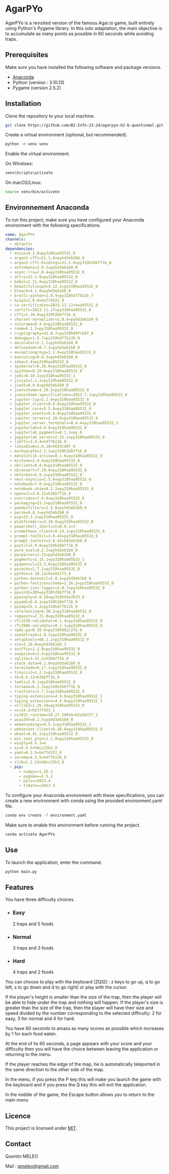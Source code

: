# AgarPYo

AgarPYo is a revisited version of the famous Agar.io game, built entirely using Python's Pygame library. In this solo adaptation, the main objective is to accumulate as many points as possible in 60 seconds while avoiding traps.

## Prerequisites

Make sure you have installed the following software and package versions.

- [Anaconda](https://www.anaconda.com/products/distribution)
- Python (version : 3.10.13)
- Pygame (version 2.5.2)

## Installation

Clone the repository to your local machine.

```bash
git clone https://github.com/B2-Info-23-24/agarpyo-b2-b-quentinmel.git
```

Create a virtual environment (optional, but recommended).

```bash
python -m venv venv
```

Enable the virtual environment.

On Windows:
```bash
venv\Scripts\activate
```

On macOS/Linux:
```bash
source venv/bin/activate
```

## Environnement Anaconda

To run this project, make sure you have configured your Anaconda environment with the following specifications.

```yaml
name: AgarPYo
channels:
  - defaults
dependencies:
  - anyio=4.2.0=py310haa95532_0
  - argon2-cffi=21.3.0=pyhd3eb1b0_0
  - argon2-cffi-bindings=21.2.0=py310h2bbff1b_0
  - asttokens=2.0.5=pyhd3eb1b0_0
  - async-lru=2.0.4=py310haa95532_0
  - attrs=23.1.0=py310haa95532_0
  - babel=2.11.0=py310haa95532_0
  - beautifulsoup4=4.12.2=py310haa95532_0
  - bleach=4.1.0=pyhd3eb1b0_0
  - brotli-python=1.0.9=py310hd77b12b_7
  - bzip2=1.0.8=he774522_0
  - ca-certificates=2023.12.12=haa95532_0
  - certifi=2023.11.17=py310haa95532_0
  - cffi=1.16.0=py310h2bbff1b_0
  - charset-normalizer=2.0.4=pyhd3eb1b0_0
  - colorama=0.4.6=py310haa95532_0
  - comm=0.1.2=py310haa95532_0
  - cryptography=41.0.7=py310h89fc84f_0
  - debugpy=1.6.7=py310hd77b12b_0
  - decorator=5.1.1=pyhd3eb1b0_0
  - defusedxml=0.7.1=pyhd3eb1b0_0
  - exceptiongroup=1.2.0=py310haa95532_0
  - executing=0.8.3=pyhd3eb1b0_0
  - idna=3.4=py310haa95532_0
  - ipykernel=6.28.0=py310haa95532_0
  - ipython=8.20.0=py310haa95532_0
  - jedi=0.18.1=py310haa95532_1
  - jinja2=3.1.2=py310haa95532_0
  - json5=0.9.6=pyhd3eb1b0_0
  - jsonschema=4.19.2=py310haa95532_0
  - jsonschema-specifications=2023.7.1=py310haa95532_0
  - jupyter-lsp=2.2.0=py310haa95532_0
  - jupyter_client=8.6.0=py310haa95532_0
  - jupyter_core=5.5.0=py310haa95532_0
  - jupyter_events=0.8.0=py310haa95532_0
  - jupyter_server=2.10.0=py310haa95532_0
  - jupyter_server_terminals=0.4.4=py310haa95532_1
  - jupyterlab=4.0.8=py310haa95532_0
  - jupyterlab_pygments=0.1.2=py_0
  - jupyterlab_server=2.25.1=py310haa95532_0
  - libffi=3.4.4=hd77b12b_0
  - libsodium=1.0.18=h62dcd97_0
  - markupsafe=2.1.3=py310h2bbff1b_0
  - matplotlib-inline=0.1.6=py310haa95532_0
  - mistune=2.0.4=py310haa95532_0
  - nbclient=0.8.0=py310haa95532_0
  - nbconvert=7.10.0=py310haa95532_0
  - nbformat=5.9.2=py310haa95532_0
  - nest-asyncio=1.5.6=py310haa95532_0
  - notebook=7.0.6=py310haa95532_0
  - notebook-shim=0.2.3=py310haa95532_0
  - openssl=3.0.12=h2bbff1b_0
  - overrides=7.4.0=py310haa95532_0
  - packaging=23.1=py310haa95532_0
  - pandocfilters=1.5.0=pyhd3eb1b0_0
  - parso=0.8.3=pyhd3eb1b0_0
  - pip=23.3.1=py310haa95532_0
  - platformdirs=3.10.0=py310haa95532_0
  - powershell_shortcut=0.0.1=3
  - prometheus_client=0.14.1=py310haa95532_0
  - prompt-toolkit=3.0.43=py310haa95532_0
  - prompt_toolkit=3.0.43=hd3eb1b0_0
  - psutil=5.9.0=py310h2bbff1b_0
  - pure_eval=0.2.2=pyhd3eb1b0_0
  - pycparser=2.21=pyhd3eb1b0_0
  - pygments=2.15.1=py310haa95532_1
  - pyopenssl=23.2.0=py310haa95532_0
  - pysocks=1.7.1=py310haa95532_0
  - python=3.10.13=he1021f5_0
  - python-dateutil=2.8.2=pyhd3eb1b0_0
  - python-fastjsonschema=2.16.2=py310haa95532_0
  - python-json-logger=2.0.7=py310haa95532_0
  - pywin32=305=py310h2bbff1b_0
  - pywinpty=2.0.10=py310h5da7b33_0
  - pyyaml=6.0.1=py310h2bbff1b_0
  - pyzmq=25.1.2=py310hd77b12b_0
  - referencing=0.30.2=py310haa95532_0
  - requests=2.31.0=py310haa95532_0
  - rfc3339-validator=0.1.4=py310haa95532_0
  - rfc3986-validator=0.1.1=py310haa95532_0
  - rpds-py=0.10.6=py310h062c2fa_0
  - send2trash=1.8.2=py310haa95532_0
  - setuptools=68.2.2=py310haa95532_0
  - six=1.16.0=pyhd3eb1b0_1
  - sniffio=1.3.0=py310haa95532_0
  - soupsieve=2.5=py310haa95532_0
  - sqlite=3.41.2=h2bbff1b_0
  - stack_data=0.2.0=pyhd3eb1b0_0
  - terminado=0.17.1=py310haa95532_0
  - tinycss2=1.2.1=py310haa95532_0
  - tk=8.6.12=h2bbff1b_0
  - tomli=2.0.1=py310haa95532_0
  - tornado=6.3.3=py310h2bbff1b_0
  - traitlets=5.7.1=py310haa95532_0
  - typing-extensions=4.9.0=py310haa95532_1
  - typing_extensions=4.9.0=py310haa95532_1
  - urllib3=1.26.18=py310haa95532_0
  - vc=14.2=h21ff451_1
  - vs2015_runtime=14.27.29016=h5e58377_2
  - wcwidth=0.2.5=pyhd3eb1b0_0
  - webencodings=0.5.1=py310haa95532_1
  - websocket-client=0.58.0=py310haa95532_4
  - wheel=0.41.2=py310haa95532_0
  - win_inet_pton=1.1.0=py310haa95532_0
  - winpty=0.4.3=4
  - xz=5.4.5=h8cc25b3_0
  - yaml=0.2.5=he774522_0
  - zeromq=4.3.5=hd77b12b_0
  - zlib=1.2.13=h8cc25b3_0
  - pip:
      - numpy==1.26.3
      - pygame==2.5.2
      - pytz==2023.4
      - tzdata==2023.4
```

To configure your Anaconda environment with these specifications, you can create a new environment with conda using the provided environment.yaml file.

```bash
conda env create -f environment.yaml
```

Make sure to enable this environment before running the project.
```bash
conda activate AgarPYo
```

## Use

To launch the application, enter the command.

```bash
python main.py
```

## Features

You have three difficulty choices.

  - ### Easy
    2 traps and 5 foods
  - ### Normal
    3 traps and 3 foods
  - ### Hard
    4 traps and 2 foods


You can choose to play with the keyboard (ZQSD : z keys to go up, q to go left, s to go down and d to go right) or play with the cursor.

If the player's height is smaller than the size of the trap, then the player will be able to hide under the trap and nothing will happen. If the player's size is greater than the size of the trap, then the player will have their size and speed divided by the number corresponding to the selected difficulty: 2 for easy, 3 for normal and 4 for hard.

You have 60 seconds to amass as many scores as possible which increases by 1 for each food eaten.

At the end of its 60 seconds, a page appears with your score and your difficulty then you will have the choice between leaving the application or returning to the menu.

If the player reaches the edge of the map, he is automatically teleported in the same direction to the other side of the map.

In the menu, if you press the P key this will make you launch the game with the keyboard and if you press the Q key this will exit the application.

In the middle of the game, the Escape button allows you to return to the main menu

## Licence
This project is licensed under [MIT](LICENSE).

## Contact
Quentin MELEO

Mail : qmeleo@gmail.com
